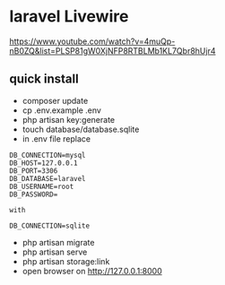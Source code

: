 # laravel Livewire

https://www.youtube.com/watch?v=4muQp-nB0ZQ&list=PLSP81gW0XjNFP8RTBLMb1KL7Qbr8hUjr4

## quick install

- composer update
- cp .env.example .env
- php artisan key:generate
- touch database/database.sqlite
- in .env file replace 

```
DB_CONNECTION=mysql
DB_HOST=127.0.0.1
DB_PORT=3306
DB_DATABASE=laravel
DB_USERNAME=root
DB_PASSWORD=

with 

DB_CONNECTION=sqlite
```

- php artisan migrate
- php artisan serve
- php artisan storage:link
- open browser on http://127.0.0.1:8000
